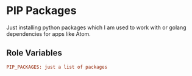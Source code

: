 PIP Packages
=========

Just installing python packages which I am used to work with or golang dependencies for apps like Atom.


Role Variables
--------------

```ini
PIP_PACKAGES: just a list of packages
```
